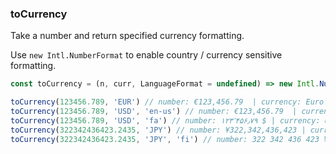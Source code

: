 ### toCurrency

Take a number and return specified currency formatting.

Use `new Intl.NumberFormat` to enable country / currency sensitive formatting.

```js
const toCurrency = (n, curr, LanguageFormat = undefined) => new Intl.NumberFormat(LanguageFormat, { style: 'currency', currency: curr }).format(n);
```

```js
toCurrency(123456.789, 'EUR') // number: €123,456.79  | currency: Euro | currencyLangFormat: Local
toCurrency(123456.789, 'USD', 'en-us') // number: €123,456.79  | currency: US Dollar | currencyLangFormat: English (United States)
toCurrency(123456.789, 'USD', 'fa') // number: ۱۲۳٬۴۵۶٫۷۹ ؜$ | currency: US Dollar | currencyLangFormat: Farsi
toCurrency(322342436423.2435, 'JPY') // number: ¥322,342,436,423 | currency: Japanese Yen | currencyLangFormat: Local
toCurrency(322342436423.2435, 'JPY', 'fi') // number: 322 342 436 423 ¥ | currency: Japanese Yen | currencyLangFormat: Finnish
```
